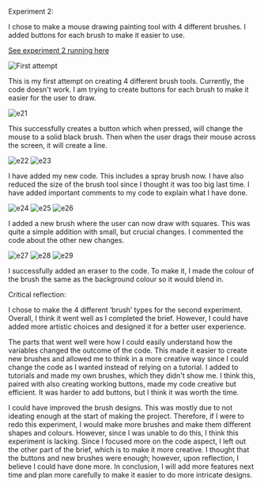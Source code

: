 Experiment 2:

I chose to make a mouse drawing painting tool with 4 different brushes. I added buttons for each brush to make it easier to use.

[See experiment 2 running here](/experiment_2_2025_06_01_14_01_14/index.html)


![First attempt](https://github.com/user-attachments/assets/d745bc7c-c6c8-47a5-8452-c363287fc9ca)

This is my first attempt on creating 4 different brush tools. Currently, the code doesn't work. I am trying to create buttons for each brush to make it easier for the user to draw.


![e21](https://github.com/user-attachments/assets/bfb8180c-c6b7-4164-9248-76d076f44e49)

This successfully creates a button which when pressed, will change the mouse to a solid black brush. Then when the user drags their mouse across the screen, it will create a line.

![e22](https://github.com/user-attachments/assets/00dae4c7-8642-4090-9b37-d83fdd5772c0)
![e23](https://github.com/user-attachments/assets/58e2d999-14c7-4a87-8d9b-f7dec072d589)

I have added my new code. This includes a spray brush now. I have also reduced the size of the brush tool since I thought it was too big last time. I have added important comments to my code to explain what I have done.

![e24](https://github.com/user-attachments/assets/d84ce5a7-2172-4fbd-bc00-6921bebb02e3)
![e25](https://github.com/user-attachments/assets/f7df0782-75ab-421d-b004-678f4ff7ab76)
![e26](https://github.com/user-attachments/assets/40c06d14-4a0b-49b2-8367-017e43cf5763)

I added a new brush where the user can now draw with squares. This was quite a simple addition with small, but crucial changes. I commented the code about the other new changes.

![e27](https://github.com/user-attachments/assets/7485ec32-1847-4ef4-b820-ecb74789bb4f)
![e28](https://github.com/user-attachments/assets/197ad420-782d-46fa-87fa-d8f57908252d)
![e29](https://github.com/user-attachments/assets/4a78bcd1-de9d-40e2-aa32-19b87cd03f01)

I successfully added an eraser to the code. To make it, I made the colour of the brush the same as the background colour so it would blend in.

Critical reflection:


I chose to make the 4 different ‘brush’ types for the second experiment. Overall, I think it went well as I completed the brief. However, I could have added more artistic choices and designed it for a better user experience.

The parts that went well were how I could easily understand how the variables changed the outcome of the code. This made it easier to create new brushes and allowed me to think in a more creative way since I could change the code as I wanted instead of relying on a tutorial. I added to tutorials and made my own brushes, which they didn't show me. I think this, paired with also creating working buttons, made my code creative but efficient. It was harder to add buttons, but I think it was worth the time.

I could have improved the brush designs. This was mostly due to not ideating enough at the start of making the project. Therefore, if I were to redo this experiment, I would make more brushes and make them different shapes and colours. However, since I was unable to do this, I think this experiment is lacking. Since I focused more on the code aspect, I left out the other part of the brief, which is to make it more creative. I thought that the buttons and new brushes were enough; however, upon reflection, I believe I could have done more. In conclusion, I will add more features next time and plan more carefully to make it easier to do more intricate designs.
